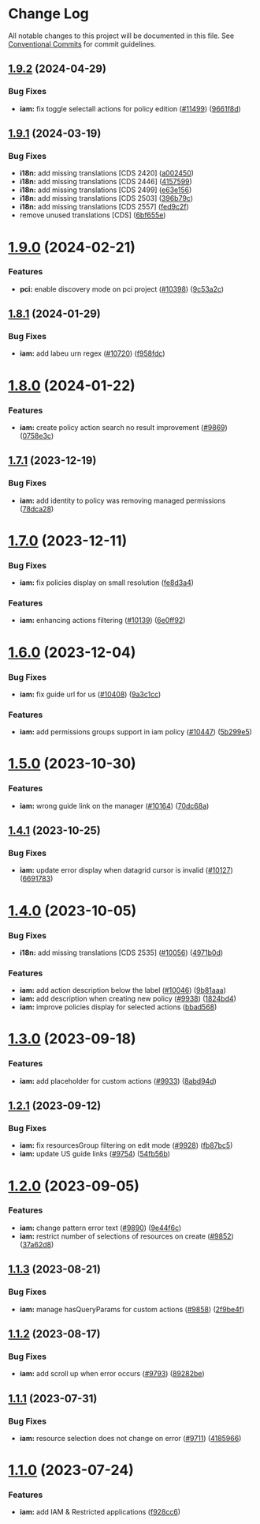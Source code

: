 # Change Log

All notable changes to this project will be documented in this file.
See [Conventional Commits](https://conventionalcommits.org) for commit guidelines.

## [1.9.2](https://github.com/ovh/manager/compare/@ovh-ux/manager-iam@1.9.1...@ovh-ux/manager-iam@1.9.2) (2024-04-29)


### Bug Fixes

* **iam:** fix toggle selectall actions for policy edition ([#11499](https://github.com/ovh/manager/issues/11499)) ([9661f8d](https://github.com/ovh/manager/commit/9661f8dd61f7b0803459ad640d98bda5a97ef2b3))





## [1.9.1](https://github.com/ovh/manager/compare/@ovh-ux/manager-iam@1.9.0...@ovh-ux/manager-iam@1.9.1) (2024-03-19)


### Bug Fixes

* **i18n:** add missing translations [CDS 2420] ([a002450](https://github.com/ovh/manager/commit/a002450dae4a5eefbd1ccf1b0221e4f959a8f7c9))
* **i18n:** add missing translations [CDS 2446] ([4157599](https://github.com/ovh/manager/commit/415759996a09557c581fc274ea990dddea9f2f71))
* **i18n:** add missing translations [CDS 2499] ([e63e156](https://github.com/ovh/manager/commit/e63e156278fb697ad3913b28170d75fbf9ab21cb))
* **i18n:** add missing translations [CDS 2503] ([396b79c](https://github.com/ovh/manager/commit/396b79ced315fc003bf9d18c2793a299cc520f7b))
* **i18n:** add missing translations [CDS 2557] ([fed9c2f](https://github.com/ovh/manager/commit/fed9c2f67919a918933a9f0b7325f60635310da8))
* remove unused translations [CDS] ([6bf655e](https://github.com/ovh/manager/commit/6bf655e4719ef1d711cdadfa10faeba7ca8922b7))





# [1.9.0](https://github.com/ovh/manager/compare/@ovh-ux/manager-iam@1.8.1...@ovh-ux/manager-iam@1.9.0) (2024-02-21)


### Features

* **pci:** enable discovery mode on pci project ([#10398](https://github.com/ovh/manager/issues/10398)) ([9c53a2c](https://github.com/ovh/manager/commit/9c53a2c4c661a17d2b492fc18c031ab09291bee8))





## [1.8.1](https://github.com/ovh/manager/compare/@ovh-ux/manager-iam@1.8.0...@ovh-ux/manager-iam@1.8.1) (2024-01-29)


### Bug Fixes

* **iam:** add labeu urn regex ([#10720](https://github.com/ovh/manager/issues/10720)) ([f958fdc](https://github.com/ovh/manager/commit/f958fdcc43366617966320d8612ba68733eefe04))





# [1.8.0](https://github.com/ovh/manager/compare/@ovh-ux/manager-iam@1.7.1...@ovh-ux/manager-iam@1.8.0) (2024-01-22)


### Features

* **iam:** create policy action search no result improvement ([#9869](https://github.com/ovh/manager/issues/9869)) ([0758e3c](https://github.com/ovh/manager/commit/0758e3c4ec6f510437d2516db3e675ea20f6c770))





## [1.7.1](https://github.com/ovh/manager/compare/@ovh-ux/manager-iam@1.7.0...@ovh-ux/manager-iam@1.7.1) (2023-12-19)


### Bug Fixes

* **iam:** add identity to policy was removing managed permissions ([78dca28](https://github.com/ovh/manager/commit/78dca288e1b056507a14e1ba27aff4c89d8ed83f))





# [1.7.0](https://github.com/ovh/manager/compare/@ovh-ux/manager-iam@1.6.0...@ovh-ux/manager-iam@1.7.0) (2023-12-11)


### Bug Fixes

* **iam:** fix policies display on small resolution ([fe8d3a4](https://github.com/ovh/manager/commit/fe8d3a420803bf821dce9ff4bf0974b200e37341))


### Features

* **iam:** enhancing actions filtering ([#10139](https://github.com/ovh/manager/issues/10139)) ([6e0ff92](https://github.com/ovh/manager/commit/6e0ff924a1a223bda0e5c2cdebd4e182ca386d59))





# [1.6.0](https://github.com/ovh/manager/compare/@ovh-ux/manager-iam@1.5.0...@ovh-ux/manager-iam@1.6.0) (2023-12-04)


### Bug Fixes

* **iam:** fix guide url for us ([#10408](https://github.com/ovh/manager/issues/10408)) ([9a3c1cc](https://github.com/ovh/manager/commit/9a3c1ccbd754cfd36c217b98f0b549d08953bb03))


### Features

* **iam:** add permissions groups support in iam policy ([#10447](https://github.com/ovh/manager/issues/10447)) ([5b299e5](https://github.com/ovh/manager/commit/5b299e53fef23a4cb38698dd227d7ba799ca56cb))





# [1.5.0](https://github.com/ovh/manager/compare/@ovh-ux/manager-iam@1.4.1...@ovh-ux/manager-iam@1.5.0) (2023-10-30)


### Features

* **iam:** wrong guide link on the manager ([#10164](https://github.com/ovh/manager/issues/10164)) ([70dc68a](https://github.com/ovh/manager/commit/70dc68a2230a9fa1e859e6bd8e98308c0788e550))





## [1.4.1](https://github.com/ovh/manager/compare/@ovh-ux/manager-iam@1.4.0...@ovh-ux/manager-iam@1.4.1) (2023-10-25)


### Bug Fixes

* **iam:** update error display when datagrid cursor is invalid ([#10127](https://github.com/ovh/manager/issues/10127)) ([6691783](https://github.com/ovh/manager/commit/669178324355bba30cda89be925b87029ae6b4e8))





# [1.4.0](https://github.com/ovh/manager/compare/@ovh-ux/manager-iam@1.3.0...@ovh-ux/manager-iam@1.4.0) (2023-10-05)


### Bug Fixes

* **i18n:** add missing translations [CDS 2535] ([#10056](https://github.com/ovh/manager/issues/10056)) ([4971b0d](https://github.com/ovh/manager/commit/4971b0d7da1a775ceb95ecc3530573a843f9afb2))


### Features

* **iam:** add action description below the label ([#10046](https://github.com/ovh/manager/issues/10046)) ([9b81aaa](https://github.com/ovh/manager/commit/9b81aaae316c4af0f2518da537099a0a67921a91))
* **iam:** add description when creating new policy ([#9938](https://github.com/ovh/manager/issues/9938)) ([1824bd4](https://github.com/ovh/manager/commit/1824bd474dae0145dc8d89a4825daf3976bcbcf7))
* **iam:** improve policies display for selected actions ([bbad568](https://github.com/ovh/manager/commit/bbad568928d805ccbe9d5507de2056590e5b05a1))





# [1.3.0](https://github.com/ovh/manager/compare/@ovh-ux/manager-iam@1.2.1...@ovh-ux/manager-iam@1.3.0) (2023-09-18)


### Features

* **iam:** add placeholder for custom actions ([#9933](https://github.com/ovh/manager/issues/9933)) ([8abd94d](https://github.com/ovh/manager/commit/8abd94dc739d5d17c992a5361d452b5b59a890a1))





## [1.2.1](https://github.com/ovh/manager/compare/@ovh-ux/manager-iam@1.2.0...@ovh-ux/manager-iam@1.2.1) (2023-09-12)


### Bug Fixes

* **iam:** fix resourcesGroup filtering on edit mode ([#9928](https://github.com/ovh/manager/issues/9928)) ([fb87bc5](https://github.com/ovh/manager/commit/fb87bc52a9d89688912a25726de6cf3b54fd555c))
* **iam:** update US guide links ([#9754](https://github.com/ovh/manager/issues/9754)) ([54fb56b](https://github.com/ovh/manager/commit/54fb56b4b01b2873b280f9a136f8ad339c03e0c0))





# [1.2.0](https://github.com/ovh/manager/compare/@ovh-ux/manager-iam@1.1.3...@ovh-ux/manager-iam@1.2.0) (2023-09-05)


### Features

* **iam:** change pattern error text ([#9890](https://github.com/ovh/manager/issues/9890)) ([9e44f6c](https://github.com/ovh/manager/commit/9e44f6c1a49942784cd4ce2c02afa2ad1f30fc1d))
* **iam:** restrict number of selections of resources on create ([#9852](https://github.com/ovh/manager/issues/9852)) ([37a62d8](https://github.com/ovh/manager/commit/37a62d8348bf4c5e8d58506e126e171f900e5aeb))





## [1.1.3](https://github.com/ovh/manager/compare/@ovh-ux/manager-iam@1.1.2...@ovh-ux/manager-iam@1.1.3) (2023-08-21)


### Bug Fixes

* **iam:** manage hasQueryParams for custom actions ([#9858](https://github.com/ovh/manager/issues/9858)) ([2f9be4f](https://github.com/ovh/manager/commit/2f9be4f7f9d4e6c1e1018177026cdf9664e02cb8))





## [1.1.2](https://github.com/ovh/manager/compare/@ovh-ux/manager-iam@1.1.1...@ovh-ux/manager-iam@1.1.2) (2023-08-17)


### Bug Fixes

* **iam:** add scroll up when error occurs ([#9793](https://github.com/ovh/manager/issues/9793)) ([89282be](https://github.com/ovh/manager/commit/89282be748f4b3422a4c507437e2c394a6a8b236))





## [1.1.1](https://github.com/ovh/manager/compare/@ovh-ux/manager-iam@1.1.0...@ovh-ux/manager-iam@1.1.1) (2023-07-31)


### Bug Fixes

* **iam:** resource selection does not change on error ([#9711](https://github.com/ovh/manager/issues/9711)) ([4185966](https://github.com/ovh/manager/commit/41859664f3cf0edca68f6d3b53d2d0b697f7a315))





# [1.1.0](https://github.com/ovh/manager/compare/@ovh-ux/manager-iam@1.0.0...@ovh-ux/manager-iam@1.1.0) (2023-07-24)


### Features

* **iam:** add IAM & Restricted applications ([f928cc6](https://github.com/ovh/manager/commit/f928cc6b28b94fbf9c0c99f460f217f08ede283d))
